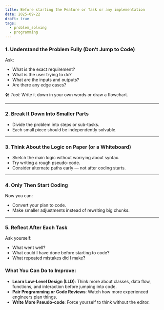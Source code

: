 ```yaml
---
title: Before starting the Feature or Task or any implementation
date: 2025-09-22
draft: true
tags:
  - problem_solving
  - programming
---
```


### 1. **Understand the Problem Fully (Don’t Jump to Code)**

Ask:

- What is the exact requirement?
- What is the user trying to do?
- What are the inputs and outputs?
- Are there any edge cases?

🛠️ *Tool:* Write it down in your own words or draw a flowchart.

---

### 2. **Break It Down Into Smaller Parts**

- Divide the problem into steps or sub-tasks.
- Each small piece should be independently solvable.

---

### 3. **Think About the Logic on Paper (or a Whiteboard)**

- Sketch the main logic without worrying about syntax.
- Try writing a rough pseudo-code.
- Consider alternate paths early — not after coding starts.

---

### 4. **Only Then Start Coding**

Now you can:

- Convert your plan to code.
- Make smaller adjustments instead of rewriting big chunks.

---

### 5. **Reflect After Each Task**

Ask yourself:

- What went well?
- What could I have done before starting to code?
- What repeated mistakes did I make?

### What You Can Do to Improve:

- **Learn Low-Level Design (LLD)**: Think more about classes, data flow, functions, and interaction before jumping into code.
- **Pair Programming or Code Reviews**: Watch how more experienced engineers plan things.
- **Write More Pseudo-code**: Force yourself to think without the editor.